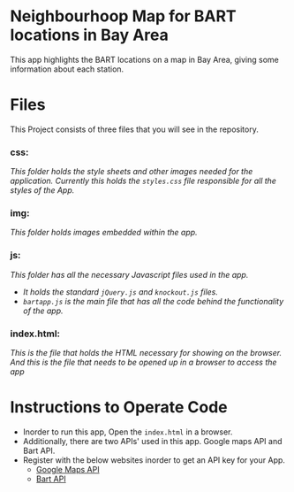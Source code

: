 # Neighbourhoop Map for BART locations in Bay Area
This app highlights the BART locations on a map in Bay Area, giving some information about each station. 

# Files
This Project consists of three files that you will see in the repository. 
### css: 
_This folder holds the style sheets and other images needed for the application. Currently this holds the `styles.css` file responsible for all the styles of the App._
### img:
_This folder holds images embedded within the app._
### js:
_This folder has all the necessary Javascript files used in the app._
 * _It holds the standard `jQuery.js` and `knockout.js` files._
 * _`bartapp.js` is the main file that has all the code behind the functionality of the app._

### index.html: 
_This is the file that holds the HTML necessary for showing on the browser. And this is the file that needs to be opened up in a browser to access the app_


# Instructions to Operate Code
* Inorder to run this app, Open the `index.html` in a browser. 
* Additionally, there are two APIs' used in this app. Google maps API and Bart API. 
* Register with the below websites inorder to get an API key for your App.  
  * [Google Maps API](https://developers.google.com/maps/)
  * [Bart API](http://www.bart.gov/schedules/developers/api)
